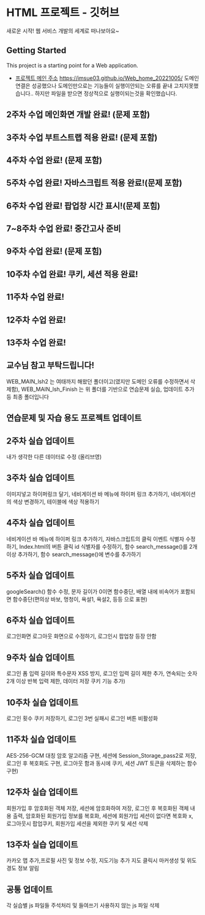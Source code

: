 # HTML 프로젝트 - 깃허브
새로운 시작! 웹 서비스 개발의 세계로 떠나보아요~
## Getting Started
This project is a starting point for a Web application.
- [프로젝트 메인 주소](https://imsue03.github.io/Web_home_20221005/) https://imsue03.github.io/Web_home_20221005/
도메인 연결은 성공했으나 도메인만으로는 기능들이 실행이안되는 오류를 끝내 고치지못했습니다.. 하지만 파일을 받으면 정상적으로 실행이되는것을 확인했습니다.
## 2주차 수업 메인화면 개발 완료! (문제 포함)
## 3주차 수업 부트스트랩 적용 완료! (문제 포함)
## 4주차 수업 완료! (문제 포함)
## 5주차 수업 완료! 자바스크립트 적용 완료!(문제 포함)
## 6주차 수업 완료! 팝업창 시간 표시!(문제 포힘)
## 7~8주차 수업 완료! 중간고사 준비
## 9주차 수업 완료! (문제 포힘)
## 10주차 수업 완료! 쿠키, 세션 적용 완료!
## 11주차 수업 완료! 
## 12주차 수업 완료!
## 13주차 수업 완료!

## 교수님 참고 부탁드립니다! 
WEB_MAIN_lsh2 는 여태까지 해왔던 폴더이고(였지만 도메인 오류를 수정하면서 삭제함), WEB_MAIN_lsh_Finish 는 위 폴더를 기반으로 연습문제 실습, 업데이트 추가 등 최종 폴더입니다

## 연습문제 및 자습 용도 프로젝트 업데이트

## 2주차 실습 업데이트
내가 생각한 다른 데이터로 수정 (올리브영)

## 3주차 실습 업데이트
이미지넣고 하이퍼링크 달기, 네비게이션 바 메뉴에 하이퍼 링크 추가하기, 네비게이션의 색상 변경하기, 테이블에 색상 적용하기

## 4주차 실습 업데이트
네비게이션 바 메뉴에 하이퍼 링크 추가하기, 자바스크립트의 클릭 이벤트 식별자 수정하기, Index.html의 버튼 클릭 id 식별자를 수정하기, 함수 search_message()를 2개 이상 추가하기, 함수 search_message()에 변수를 추가하기 

## 5주차 실습 업데이트
googleSearch() 함수 수정, 문자 길이가 0이면 함수중단, 배열 내에 비속어가 포함되면 함수중단(편의상 바보, 멍청이, 욕설1, 욕설2, 등등 으로 표현)

## 6주차 실습 업데이트
로그인화면 로그아웃 화면으로 수정하기, 로그인시 팝업창 등장 안함

## 9주차 실습 업데이트
로그인 폼 입력 길이와 특수문자 XSS 방지, 로그인 입력 길이 제한 추가, 연속되는 숫자 2개 이상 반복 입력 제한, 데이터 저장 쿠키 기능 추가)

## 10주차 실습 업데이트
로그인 횟수 쿠키 저장하기, 로그인 3번 실패시 로그인 버튼 비활성화

## 11주차 실습 업데이트
AES-256-GCM 대칭 암호 알고리즘 구현, 세션에 Session_Storage_pass2로 저장, 로그인 후 복호화도 구현, 로그아웃 함과 동시에 쿠키, 세션 JWT 토큰을 삭제하는 함수 구현)

## 12주차 실습 업데이트
회원가입 후 암호화된 객체 저장, 세션에 암호화하여 저장, 로그인 후 복호화된 객체 내용 출력, 암호화된 회원가입 정보를 복호화, 세션에 회원가입 세션이 없다면 복호화 x, 로그아웃시 팝업쿠키, 회원가입 세션을 제외한 쿠키 및 세션 삭제

## 13주차 실습 업데이트
카카오 맵 추가,프로필 사진 및 정보 수정, 지도기능 추가 지도 클릭시 마커생성 및 위도 경도 정보 알림

## 공통 업데이트
각 실습별 js 파일들 주석처리 및 들여쓰기
사용하지 않는 js 파일 삭제
